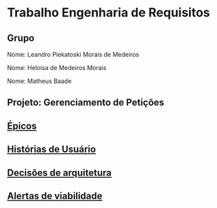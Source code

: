# Trabalho Engenharia de Requisitos

## Grupo

Nome: Leandro Piekatoski Morais de Medeiros

Nome: Heloisa de Medeiros Morais

Nome: Matheus Baade

## Projeto: Gerenciamento de Petições

## [Épicos](../../../pos-catolica/milestones)

## [Histórias de Usuário](../../../pos-catolica/issues)

## [Decisões de arquitetura](doc/architecture/decisions)

## [Alertas de viabilidade](doc/risk)



